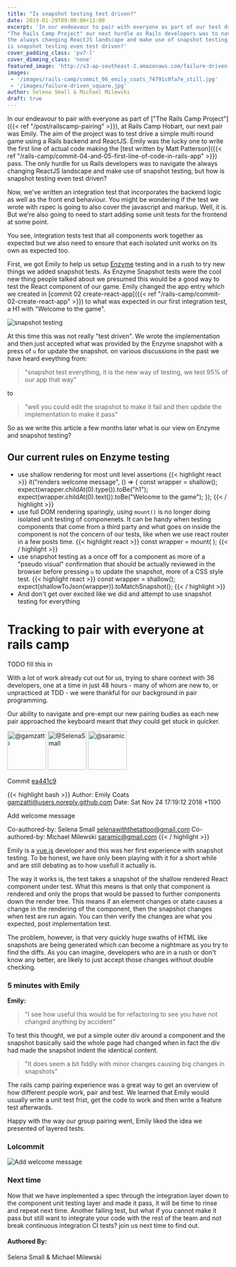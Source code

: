 ```yaml
---
title: "Is snapshot testing test driven?"
date: 2019-01-29T09:00:00+11:00
excerpt: 'In our endeavour to pair with everyone as part of our test driven
"The Rails Camp Project" our next hurdle as Rails developers was to navigate
the always changing ReactJS landscape and make use of snapshot testing, but how
is snapshot testing even test driven?'
cover_padding_class: 'pv7-l'
cover_dimming_class: 'none'
featured_image: 'http://s3-ap-southeast-2.amazonaws.com/failure-driven-blog/railscamp-24-woodfield-hobart/commit_06_emily_coats_74791c0fa7e.gif'
images:
 - '/images/rails-camp/commit_06_emily_coats_74791c0fa7e_still.jpg'
 - '/images/failure-driven_square.jpg'
author: Selena Small & Michael Milewski
draft: true
---
```


In our endeavour to pair with everyone as part of ["The Rails Camp Project"]({{<
ref "/post/railscamp-pairing" >}}), at Rails Camp Hobart, our next pair was
Emily. The aim of the project was to test drive a simple multi round game using
a Rails backend and ReactJS. Emily was the lucky one to write the first line of
actual code making the [test written by Matt Patterson]({{< ref
"/rails-camp/commit-04-and-05-first-line-of-code-in-rails-app" >}}) pass. The
only hurdle for us Rails developers was to navigate the always changing ReactJS
landscape and make use of snapshot testing, but how is snapshot testing even
test driven?

Now, we've written an integration test that incorporates the backend logic as
well as the front end behaviour. You might be wondering if the test we wrote
with rspec is going to also cover the javascript and markup. Well, it is. But
we're also going to need to start adding some unit tests for the frontend at
some point.

You see, integration tests test that all components work together as expected
but we also need to ensure that each isolated unit works on its own as expected
too.

First, we got Emily to help us setup [Enzyme](https://airbnb.io/enzyme/)
testing and in a rush to try new things we added snapshot tests. As Enzyme
Snapshot tests were the cool new thing people talked about we presumed this
would be a good way to test the React component of our game. Emily changed the
app entry which we created in [commit 02 create-react-app]({{< ref
"/rails-camp/commit-02-create-react-app" >}}) to what was expected in our first
integration test, a H1 with "Welcome to the game".

![snapshot testing](/images/rails-camp/commit_06_snapshot_testing.gif)

At this time this was not really "test driven". We wrote the implementation and
then just accepted what was provided by the Enzyme snapshot with a press of `u`
for update the snapshot. on various discussions in the past we have heard
eveything from:

> "snapshot test everything, it is the new way of testing, we test 95% of our
> app that way"

to

> "well you could edit the snapshot to make it fail and then update the
> implementation to make it pass"

So as we write this article a few months later what is our view on Enzyme and
snapshot testing?

## Our current rules on Enzyme testing

* use shallow rendering for most unit level assertions
{{< highlight react >}}
it("renders welcome message", () => {
  const wrapper = shallow(<App />);
  expect(wrapper.childAt(0).type()).toBe("h1");
  expect(wrapper.childAt(0).text()).toBe("Welcome to the game");
});
{{< / highlight >}}
* use full DOM rendering sparingly, using `mount()` is no longer doing isolated
  unit testing of componenets. It can be handy when testing components that
  come from a third party and what goes on inside the component is not the
  concern of our tests, like when we use react router in a few posts time.
{{< highlight react >}}
const wrapper = mount(
  <MemoryRouter>
    <App/>
  </MemoryRouter>
);
{{< / highlight >}}
* use snapshot testing as a once off for a component as more of a "pseudo
  visual" confirmation that should be actually reviewed in the browser before
  pressing `u` to update the snapshot, more of a CSS style test.
{{< highlight react >}}
const wrapper = shallow(<App />);
expect(shallowToJson(wrapper)).toMatchSnapshot();
{{< / highlight >}}
* And don't get over excited like we did and attempt to use snapshot testing
  for everything

# Tracking to pair with everyone at rails camp

TODO fill this in

With a lot of work already cut out for us, trying to share context with 36
developers, one at a time in just 48 hours - many of whom are new to, or
unpracticed at TDD - we were thankful for our background in pair programming.

Our ability to navigate and pre-empt our new pairing budies as each new pair
approached the keyboard meant that _they_ could get stuck in quicker.

<img alt="@gamzatti" src="//github.com/gamzatti.png" style="display: inline; width: 88px;" height="88" />
<img alt="@SelenaSmall" src="//github.com/SelenaSmall.png" style="display: inline; width: 88px;" height="88" />
<img alt="@saramic" src="//github.com/saramic.png" style="display: inline; width: 88px;" height="88" />

Commit [ea441c9](https://github.com/failure-driven/railscamp-search-term/commit/ea441c9dfecf4ce2e96d5534773642ce9e16e683)

{{< highlight bash >}}
Author: Emily Coats <gamzatti@users.noreply.github.com>
Date:   Sat Nov 24 17:19:12 2018 +1100

Add welcome message

Co-authored-by: Selena Small <selenawiththetattoo@gmail.com>
Co-authored-by: Michael Milewski <saramic@gmail.com>
{{< / highlight >}}

Emily is a [vue.js](link/to/vue) developer and this was her first experience
with snapshot testing. To be honest, we have only been playing with it for a
short while and are still debating as to how usefull it actually is.

The way it works is, the test takes a snapshot of the shallow rendered React
component under test. What this means is that only that component is rendered
and only the props that would be passed to further components down the render
tree. This means if an element changes or state causes a change in the
rendering of the component, then the snapshot changes when test are run again.
You can then verify the changes are what you expected, post implementation
test.

The problem, however, is that very quickly huge swaths of HTML like snapshots
are being generated which can become a nightmare as you try to find the diffs.
As you can imagine, developers who are in a rush or don't know any better, are
likely to just accept those changes without double checking.

### 5 minutes with Emily

**Emily:**

> "I see how useful this would be for refactoring to see you have not changed
> anything by accident"

To test this thought, we put a simple outer div around a component and the
snapshot basically said the whole page had changed when in fact the div had
made the snapshot indent the identical content.

> "It does seem a bit fiddly with minor changes causing big changes in
> snapshots"

The rails camp pairing experience was a great way to get an overview of how
different people work, pair and test. We learned that Emily would usually write
a unit test frist, get the code to work and then write a feature test
afterwards.

Happy with the way our group pairing went, Emily liked the idea we presented of
layered tests.

### Lolcommit

![Add welcome message](https://s3-ap-southeast-2.amazonaws.com/failure-driven-blog/railscamp-24-woodfield-hobart/commit_06_emily_coats_74791c0fa7e.gif)

### Next time

Now that we have implemented a spec through the integration layer down to the
component unit testing layer and made it pass, it will be time to rinse and
repeat next time. Another failing test, but what if you cannot make it pass but
still want to integrate your code with the rest of the team and not break
continuous integration CI tests? join us next time to find out.

#### Authored By:

Selena Small & Michael Milewski

